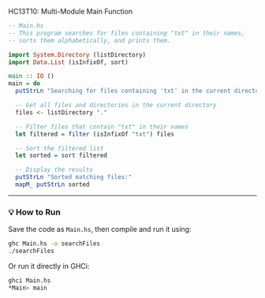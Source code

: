 HC13T10: Multi-Module Main Function


```haskell
-- Main.hs
-- This program searches for files containing "txt" in their names,
-- sorts them alphabetically, and prints them.

import System.Directory (listDirectory)
import Data.List (isInfixOf, sort)

main :: IO ()
main = do
  putStrLn "Searching for files containing 'txt' in the current directory..."

  -- Get all files and directories in the current directory
  files <- listDirectory "."

  -- Filter files that contain "txt" in their names
  let filtered = filter (isInfixOf "txt") files

  -- Sort the filtered list
  let sorted = sort filtered

  -- Display the results
  putStrLn "Sorted matching files:"
  mapM_ putStrLn sorted
```

---

### 💡 How to Run

Save the code as `Main.hs`, then compile and run it using:

```bash
ghc Main.hs -o searchFiles
./searchFiles
```

Or run it directly in GHCi:

```bash
ghci Main.hs
*Main> main
```
